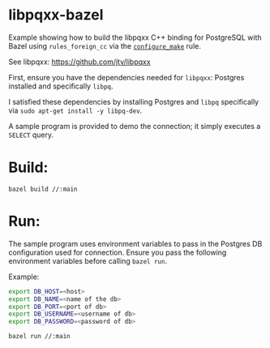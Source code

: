 # libpqxx-bazel

Example showing how to build the libpqxx C++ binding for PostgreSQL with Bazel using `rules_foreign_cc` via the [`configure_make`](https://bazelbuild.github.io/rules_foreign_cc/main/configure_make.html) rule.

See libpqxx: https://github.com/jtv/libpqxx

First, ensure you have the dependencies needed for `libpqxx`: Postgres installed and specifically `libpq`.

I satisfied these dependencies by installing Postgres and `libpq` specifically via `sudo apt-get install -y libpq-dev`.

A sample program is provided to demo the connection; it simply executes a `SELECT` query.

# Build:

`bazel build //:main`

# Run:

The sample program uses environment variables to pass in the Postgres DB configuration used for connection. Ensure you
pass the following environment variables before calling `bazel run`.

Example:

```bash
export DB_HOST=<host>
export DB_NAME=<name of the db>
export DB_PORT=<port of db>
export DB_USERNAME=<username of db>
export DB_PASSWORD=<password of db>
```

`bazel run //:main`
